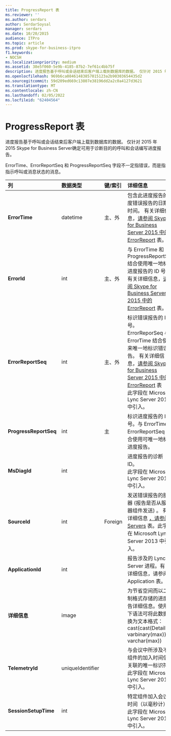 ```yaml
---
title: ProgressReport 表
ms.reviewer: ''
ms.author: serdars
author: SerdarSoysal
manager: serdars
ms.date: 10/20/2015
audience: ITPro
ms.topic: article
ms.prod: skype-for-business-itpro
f1.keywords:
- NOCSH
ms.localizationpriority: medium
ms.assetid: 38e5f060-5e9b-4185-87b2-7ef61c4bb75f
description: 进度报告基于呼叫或会话结束后客户端上载到数据库的数据。 仅针对 2015 年 2015 Skype for Business Server确定可用于诊断目的的呼叫和会话编写进度报告。
ms.openlocfilehash: 969b6ca08461483857015123a2b90303654435d2
ms.sourcegitcommit: 59d209ed669c13807e38196dd2a2c0a4127d3621
ms.translationtype: MT
ms.contentlocale: zh-CN
ms.lasthandoff: 02/05/2022
ms.locfileid: "62404564"
---
```

# <a name="progressreport-table"></a>ProgressReport 表
 
进度报告基于呼叫或会话结束后客户端上载到数据库的数据。 仅针对 2015 年 2015 Skype for Business Server确定可用于诊断目的的呼叫和会话编写进度报告。
  
ErrorTime、ErrorReportSeq 和 ProgressReportSeq 字段不一定指错误，而是指指示呼叫或消息状态的消息。
  
|**列**|**数据类型**|**键/索引**|**详细信息**|
|:-----|:-----|:-----|:-----|
|**ErrorTime** <br/> |datetime  <br/> |主、外  <br/> |包含此进度报告的进度错误报告的日期和时间。 有关详细信息，[请参阅 Skype for Business Server 2015 中的 ErrorReport](errorreport.md) 表。 <br/> |
|**ErrorId** <br/> |int  <br/> |主、外  <br/> |与 ErrorTime 和 ProgressReportSeq 结合使用唯一地标识进度报告的 ID 号。 有关详细信息，[请参阅 Skype for Business Server 2015 中的 ErrorReport](errorreport.md) 表。 <br/> |
|**ErrorReportSeq** <br/> |int  <br/> |主、外  <br/> |标识错误报告的 ID 号。 ErrorReporSeq 与 ErrorTime 结合使用来唯一地标识错误报告。 有关详细信息，[请参阅 Skype for Business Server 2015 中的 ErrorReport](errorreport.md) 表 <br/> 此字段在 Microsoft Lync Server 2013 中引入。  <br/> |
|**ProgressReportSeq** <br/> |int  <br/> |主  <br/> |标识进度报告的 ID 号。与 ErrorTime 和 ErrorReportSeq 结合使用可唯一地标识进度报告。  <br/> |
|**MsDiagId** <br/> |int  <br/> ||进度报告的诊断 ID。  <br/> 此字段在 Microsoft Lync Server 2013 中引入。  <br/> |
|**SourceId** <br/> |int  <br/> |Foreign  <br/> |发送错误报告的服务器 (报告是否从服务器组件发送) 。 有关详细信息 [，请参阅 Servers](servers.md) 表。此字段在 Microsoft Lync Server 2013 中引入。 <br/> |
|**ApplicationId** <br/> |int  <br/> ||报告涉及的 Lync Server 进程。有关详细信息，请参阅 Application 表。  <br/> |
|**详细信息** <br/> |image  <br/> ||为节省空间而以二进制格式存储的进度报告详细信息。使用以下语法可将此数据转换为文本格式：  <br/> cast(cast(Detail as varbinary(max)) as varchar(max))  <br/> |
|**TelemetryId** <br/> |uniqueIdentifier  <br/> ||与会议中所涉及不同组件的加入时间信息关联的唯一标识符。  <br/> 此字段在 Microsoft Lync Server 2013 中引入。  <br/> |
|**SessionSetupTime** <br/> |int  <br/> ||特定组件加入会议的时间（以毫秒计）。  <br/> 此字段在 Microsoft Lync Server 2013 中引入。  <br/> |
   

